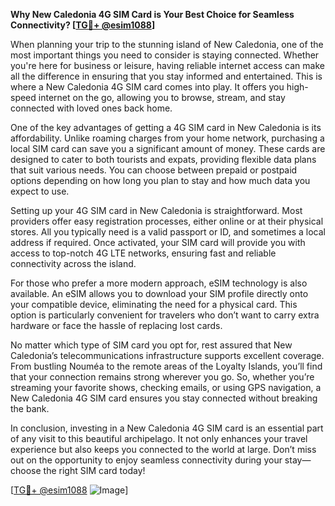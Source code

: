 **Why New Caledonia 4G SIM Card is Your Best Choice for Seamless Connectivity? [[TG💪+ @esim1088](https://t.me/s/esim1088)]**

When planning your trip to the stunning island of New Caledonia, one of the most important things you need to consider is staying connected. Whether you're here for business or leisure, having reliable internet access can make all the difference in ensuring that you stay informed and entertained. This is where a New Caledonia 4G SIM card comes into play. It offers you high-speed internet on the go, allowing you to browse, stream, and stay connected with loved ones back home.

One of the key advantages of getting a 4G SIM card in New Caledonia is its affordability. Unlike roaming charges from your home network, purchasing a local SIM card can save you a significant amount of money. These cards are designed to cater to both tourists and expats, providing flexible data plans that suit various needs. You can choose between prepaid or postpaid options depending on how long you plan to stay and how much data you expect to use.

Setting up your 4G SIM card in New Caledonia is straightforward. Most providers offer easy registration processes, either online or at their physical stores. All you typically need is a valid passport or ID, and sometimes a local address if required. Once activated, your SIM card will provide you with access to top-notch 4G LTE networks, ensuring fast and reliable connectivity across the island.

For those who prefer a more modern approach, eSIM technology is also available. An eSIM allows you to download your SIM profile directly onto your compatible device, eliminating the need for a physical card. This option is particularly convenient for travelers who don’t want to carry extra hardware or face the hassle of replacing lost cards.

No matter which type of SIM card you opt for, rest assured that New Caledonia’s telecommunications infrastructure supports excellent coverage. From bustling Nouméa to the remote areas of the Loyalty Islands, you’ll find that your connection remains strong wherever you go. So, whether you’re streaming your favorite shows, checking emails, or using GPS navigation, a New Caledonia 4G SIM card ensures you stay connected without breaking the bank.

In conclusion, investing in a New Caledonia 4G SIM card is an essential part of any visit to this beautiful archipelago. It not only enhances your travel experience but also keeps you connected to the world at large. Don’t miss out on the opportunity to enjoy seamless connectivity during your stay—choose the right SIM card today!

[[TG💪+ @esim1088](https://t.me/s/esim1088) ![Image](https://i.postimg.cc/Y0z9fWf4/image.png)]